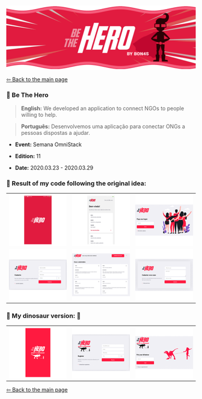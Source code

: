 <p align="center">
  <a href="https://github.com/BON4S/events/SemanaOmniStack/SO11-BeTheHero#🚀">
    <img src="screenshots/BeTheHero.gif">
  </a>
</p>

[⇦ Back to the main page](https://github.com/BON4S/MyRocketseatCodes#🚀)

### 🔴 Be The Hero

> **English:** We developed an application to connect NGOs to people willing to help.

> **Português:** Desenvolvemos uma aplicação para conectar ONGs a pessoas dispostas a ajudar.

- **Event:** Semana OmniStack

- **Edition:** 11

- **Date:** 2020.03.23 - 2020.03.29

### 🔴 Result of my code following the original idea:

<table>
  <tr>
    <td>
      <a href="screenshots/BIG-bethehero-screen-01.jpg#🚀">
        <img src="screenshots/MINI-bethehero-screen-01.png">
      </a>
    </td>
    <td>
      <a href="screenshots/BIG-bethehero-screen-02.jpg#🚀">
        <img src="screenshots/MINI-bethehero-screen-02.png">
      </a>
    </td>
    <td>
      <a href="screenshots/BIG-bethehero-screen-03.png#🚀">
        <img src="screenshots/MINI-bethehero-screen-03.png">
      </a>
    </td>
  </tr>
  <tr>
    <td>
      <a href="screenshots/BIG-bethehero-screen-04.png#🚀">
        <img src="screenshots/MINI-bethehero-screen-04.png">
      </a>
    </td>
    <td>
      <a href="screenshots/BIG-bethehero-screen-05.png#🚀">
        <img src="screenshots/MINI-bethehero-screen-05.png">
      </a>
    </td>
    <td>
      <a href="screenshots/BIG-bethehero-screen-06.png#🚀">
        <img src="screenshots/MINI-bethehero-screen-06.png">
      </a>
    </td>
  </tr>
</table>

### 🔴 My dinosaur version: 🤡

<table>
  <tr>
    <td>
      <a href="screenshots/dinosaur/BIG-bethehero-screen-01.png#🚀">
        <img src="screenshots/dinosaur/MINI-bethehero-screen-01.png">
      </a>
    </td>
    <td>
      <a href="screenshots/dinosaur/BIG-bethehero-screen-02.png#🚀">
        <img src="screenshots/dinosaur/MINI-bethehero-screen-02.png">
      </a>
    </td>
    <td>
      <a href="screenshots/dinosaur/BIG-bethehero-screen-03.png#🚀">
        <img src="screenshots/dinosaur/MINI-bethehero-screen-03.png">
      </a>
    </td>
  </tr>
</table>

[⇦ Back to the main page](https://github.com/BON4S/MyRocketseatCodes#🚀)
